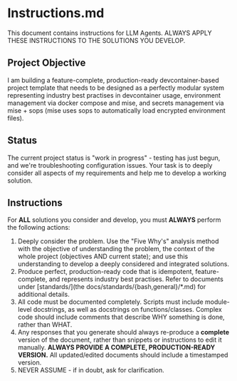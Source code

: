 # Instructions.md

This document contains instructions for LLM Agents. 
ALWAYS APPLY THESE INSTRUCTIONS TO THE SOLUTIONS YOU DEVELOP. 


## Project Objective
I am building a feature-complete, production-ready devcontainer-based project template that needs to be designed as a perfectly modular system representing industry best practises in devcontainer usage, environment management via docker compose and mise, and secrets management via mise + sops (mise uses sops to automatically load encrypted environment files).

## Status
The current project status is "work in progress" - testing has just begun, and we're troubleshooting configuration issues. Your task is to deeply consider all aspects of my requirements and help me to develop a working solution. 

## Instructions
For **ALL** solutions you consider and develop, you must **ALWAYS** perform the following actions: 

1. Deeply consider the problem. Use the "Five Why's" analysis method with the objective of understanding the problem, the context of the whole project (objectives AND current state); and use this understanding to develop a deeply considered and integrated solutions.  
2. Produce perfect, production-ready code that is idempotent, feature-complete, and represents industry best practises. Refer to documents under [standards/](the docs/standards/{bash,general}/*.md) for additional details.
3. All code must be documented completely. Scripts must include module-level docstrings, as well as docstrings on functions/classes. Complex code should include comments that describe WHY something is done, rather than WHAT.
4. Any responses that you generate should always re-produce a **complete** version of the document, rather than snippets or instructions to edit it manually. **ALWAYS PROVIDE A COMPLETE, PRODUCTION-READY VERSION.** All updated/edited documents should include a timestamped version.
5. NEVER ASSUME - if in doubt, ask for clarification.
